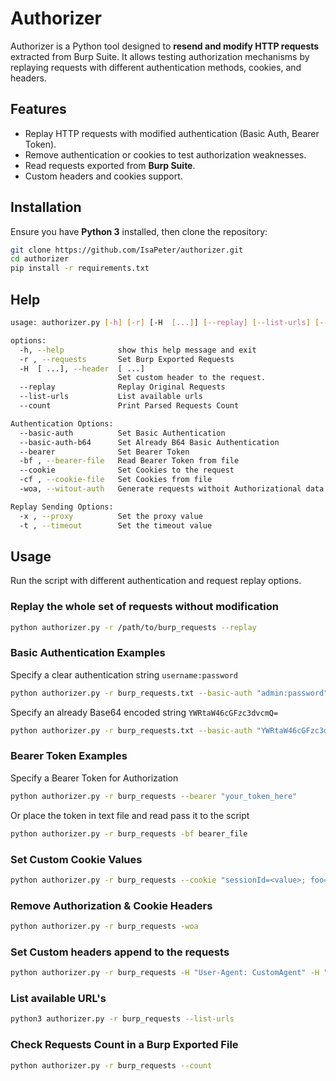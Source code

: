 # Authorizer

Authorizer is a Python tool designed to **resend and modify HTTP requests** extracted from Burp Suite. It allows testing authorization mechanisms by replaying requests with different authentication methods, cookies, and headers.

## **Features**
- Replay HTTP requests with modified authentication (Basic Auth, Bearer Token).
- Remove authentication or cookies to test authorization weaknesses.
- Read requests exported from **Burp Suite**.
- Custom headers and cookies support.


## **Installation**
Ensure you have **Python 3** installed, then clone the repository:

```bash
git clone https://github.com/IsaPeter/authorizer.git
cd authorizer
pip install -r requirements.txt 
```

## Help

```bash
usage: authorizer.py [-h] [-r] [-H  [...]] [--replay] [--list-urls] [--count] [--basic-auth] [--basic-auth-b64] [--bearer] [-bf] [--cookie] [-cf] [-woa] [-x] [-t]

options:
  -h, --help            show this help message and exit
  -r , --requests       Set Burp Exported Requests
  -H  [ ...], --header  [ ...]
                        Set custom header to the request.
  --replay              Replay Original Requests
  --list-urls           List available urls
  --count               Print Parsed Requests Count

Authentication Options:
  --basic-auth          Set Basic Authentication
  --basic-auth-b64      Set Already B64 Basic Authentication
  --bearer              Set Bearer Token
  -bf , --bearer-file   Read Bearer Token from file
  --cookie              Set Cookies to the request
  -cf , --cookie-file   Set Cookies from file
  -woa, --witout-auth   Generate requests withoit Authorizational data

Replay Sending Options:
  -x , --proxy          Set the proxy value
  -t , --timeout        Set the timeout value
```



## Usage

Run the script with different authentication and request replay options.

### Replay the whole set of requests without modification

```bash
python authorizer.py -r /path/to/burp_requests --replay
```

### Basic Authentication Examples

Specify a clear authentication string `username:password`
```bash
python authorizer.py -r burp_requests.txt --basic-auth "admin:password"
```


Specify an already Base64 encoded string `YWRtaW46cGFzc3dvcmQ=`

```bash
python authorizer.py -r burp_requests.txt --basic-auth "YWRtaW46cGFzc3dvcmQ="
```

### Bearer Token Examples

Specify a Bearer Token for Authorization

```bash
python authorizer.py -r burp_requests --bearer "your_token_here"
```

Or place the token in text file and read pass it to the script

```bash
python authorizer.py -r burp_requests -bf bearer_file 
```

### Set Custom Cookie Values

```bash
python authorizer.py -r burp_requests --cookie "sessionId=<value>; foo=bar; bar=baz"
```

### Remove Authorization & Cookie Headers

```bash
python authorizer.py -r burp_requests -woa
```


### Set Custom headers append to the requests

```bash
python authorizer.py -r burp_requests -H "User-Agent: CustomAgent" -H "Referer: https://example.com"
```


### List available URL's

```bash
python3 authorizer.py -r burp_requests --list-urls
```

### Check Requests Count in a Burp Exported File

```bash
python authorizer.py -r burp_requests --count
```
